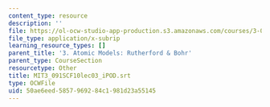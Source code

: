 ```yaml
---
content_type: resource
description: ''
file: https://ol-ocw-studio-app-production.s3.amazonaws.com/courses/3-091sc-introduction-to-solid-state-chemistry-fall-2010/50ae6eed5857969284c1981d23a55145_MIT3_091SCF10lec03_iPOD.srt
file_type: application/x-subrip
learning_resource_types: []
parent_title: '3. Atomic Models: Rutherford & Bohr'
parent_type: CourseSection
resourcetype: Other
title: MIT3_091SCF10lec03_iPOD.srt
type: OCWFile
uid: 50ae6eed-5857-9692-84c1-981d23a55145
---
```

